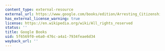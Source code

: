 ```yaml
---
content_type: external-resource
external_url: https://www.google.com/books/edition/Arresting_Citizenship/CWyXAwAAQBAJ?hl=en&gbpv=1
has_external_license_warning: true
license: https://en.wikipedia.org/wiki/All_rights_reserved
status: ''
title: Google Books
uid: 5f6569f0-e6a0-476c-a4a1-7934feae6d34
wayback_url: ''
---
```

